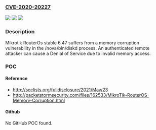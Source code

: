 ### [CVE-2020-20227](https://cve.mitre.org/cgi-bin/cvename.cgi?name=CVE-2020-20227)
![](https://img.shields.io/static/v1?label=Product&message=n%2Fa&color=blue)
![](https://img.shields.io/static/v1?label=Version&message=n%2Fa&color=blue)
![](https://img.shields.io/static/v1?label=Vulnerability&message=n%2Fa&color=brighgreen)

### Description

Mikrotik RouterOs stable 6.47 suffers from a memory corruption vulnerability in the /nova/bin/diskd process. An authenticated remote attacker can cause a Denial of Service due to invalid memory access.

### POC

#### Reference
- http://seclists.org/fulldisclosure/2021/May/23
- http://packetstormsecurity.com/files/162533/MikroTik-RouterOS-Memory-Corruption.html

#### Github
No GitHub POC found.

